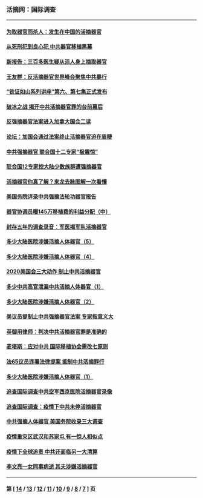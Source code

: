 ### 活摘网：国际调查
---
#### [为取器官而杀人：发生在中国的活摘器官](../../pages/nf5947/n13794731.md?09100430) 
#### [从死刑犯到良心犯 中共器官移植黑幕](../../pages/nf5947/n13764669.md?09100430) 
#### [新报告：三百多医生疑从活人身上摘取器官](../../pages/nf5947/n13703044.md?09100430) 
#### [王友群：反活摘器官世界峰会聚焦中共暴行](../../pages/nf5947/n13250738.md?09100430) 
#### [“铁证如山系列讲座”第六、第七集正式发布](../../pages/nf5947/n13106287.md?09100430) 
#### [破冰之战 揭开中共活摘器官罪的台前幕后](../../pages/nf5947/n13082457.md?09100430) 
#### [反强摘器官法案进入加拿大国会二读](../../pages/nf5947/n13033450.md?09100430) 
#### [论坛：加国会通过法案终止活摘器官迫在眉睫](../../pages/nf5947/n13029839.md?09100430) 
#### [中共强摘器官 联合国十二专家“极震惊”](../../pages/nf5947/n13024313.md?09100430) 
#### [联合国12专家控大陆少数族群遭强摘器官](../../pages/nf5947/n13023877.md?09100430) 
#### [活摘器官你真了解？来龙去脉图解一次看懂](../../pages/nf5947/n13013820.md?09100430) 
#### [美国务院详录中共强摘法轮功器官报告](../../pages/nf5947/n12944519.md?09100430) 
#### [器官协调员曝145万移植费的利益分配（中）](../../pages/nf5947/n12894547.md?09100430) 
#### [封存五年的调查录音：军医揭军队活摘器官](../../pages/nf5947/n12798692.md?09100430) 
#### [多少大陆医院涉嫌活摘人体器官（5）](../../pages/nf5947/n12768383.md?09100430) 
#### [多少大陆医院涉嫌活摘人体器官（4）](../../pages/nf5947/n12664434.md?09100430) 
#### [2020美国会三大动作 制止中共活摘器官](../../pages/nf5947/n12682004.md?09100430) 
#### [多少中共高官泄漏中共活摘人体器官（1）](../../pages/nf5947/n12671234.md?09100430) 
#### [多少大陆医院涉嫌活摘人体器官（2）](../../pages/nf5947/n12655589.md?09100430) 
#### [美议员提制止中共强摘器官法案 专家指意义大](../../pages/nf5947/n12630561.md?09100430) 
#### [英御用律师：判决中共活摘器官罪是准确的](../../pages/nf5947/n12580740.md?09100430) 
#### [麦塔斯：应对中共 国际移植协会需改七原则](../../pages/nf5947/n12514711.md?09100430) 
#### [法65议员连署法律提案 抵制中共活摘罪行](../../pages/nf5947/n12437047.md?09100430) 
#### [多少大陆医院涉嫌活摘人体器官（1）](../../pages/nf5947/n12414284.md?09100430) 
#### [追查国际调查中共空军西京医院活摘器官录像](../../pages/nf5947/n12348837.md?09100430) 
#### [追查国际调查：疫情下中共未停活摘器官](../../pages/nf5947/n12273415.md?09100430) 
#### [中共强摘人体器官 美国务院收录三大调查](../../pages/nf5947/n12181488.md?09100430) 
#### [疫情重灾区武汉和苏家屯 有一惊人相似点](../../pages/nf5947/n12150824.md?09100430) 
#### [疫情下全球追责 中共还面临另一大清算](../../pages/nf5947/n12070397.md?09100430) 
#### [李文亮一女同事病逝 其夫涉嫌活摘器官](../../pages/nf5947/n11957882.md?09100430) 

---
#### 第 [ [14](./14.md?09100430) / [13](./13.md?09100430) / [12](./12.md?09100430) / [11](./11.md?09100430) / [10](./10.md?09100430) / [9](./9.md?09100430) / [8](./8.md?09100430) / [7](./7.md?09100430) ] 页
